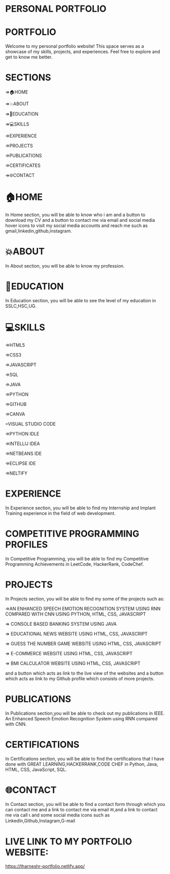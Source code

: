 # PERSONAL PORTFOLIO

# PORTFOLIO 
Welcome to my personal portfolio website! This space serves as a showcase of my skills, projects, and experiences. Feel free to explore and get to know me better.

# SECTIONS
=>🏠HOME

=>💥ABOUT

=>📙EDUCATION

=>💻SKILLS

=>EXPERIENCE

=>PROJECTS

=>PUBLICATIONS

=>CERTIFICATES

=>🌐CONTACT

# 🏠HOME
In Home section, you will be able to know who i am and a button to download my CV and  a button to contact me via email and social media hover icons to visit my social media accounts and reach me such as gmail,linkedin,github,instagram.

# 💥ABOUT 
In About section, you will be able to know my profession.

# 📙EDUCATION 
In Education section, you will be able to see the level of my education in SSLC,HSC,UG.

# 💻SKILLS
=>HTML5

=>CSS3

=>JAVASCRIPT

=>SQL

=>JAVA

=>PYTHON

=>GITHUB

=>CANVA

=VISUAL STUDIO CODE

=>PYTHON IDLE

=>INTELLIJ IDEA

=>NETBEANS IDE

=>ECLIPSE IDE

=>NELTIFY

# EXPERIENCE
In Experience section, you will be able to find my Internship and Implant Training experience in the field of web development.

# COMPETITIVE PROGRAMMING PROFILES
In Competitive Programming, you will be able to find my Competitive Programming Achievements in LeetCode, HackerRank, CodeChef.

# PROJECTS
In Projects section, you will be able to find my some of the projects such as:

=>AN ENHANCED SPEECH EMOTION RECOGNITION SYSTEM USING RNN COMPARED WITH CNN USING PYTHON, HTML, CSS, JAVASCRIPT

=> CONSOLE BASED BANKING SYSTEM USING JAVA

=> EDUCATIONAL NEWS WEBSITE USING HTML, CSS, JAVASCRIPT

=> GUESS THE NUMBER GAME WEBSITE USING HTML, CSS, JAVASCRIPT

=> E-COMMERCE WEBSITE USING HTML, CSS, JAVASCRIPT

=> BMI CALCULATOR WEBSITE USING HTML, CSS, JAVASCRIPT

and a button which acts as link to the live view of the websites and a button which acts as link to my Github profile which consists of more projects.

# PUBLICATIONS
In Publications section,you will be able to check out my publications in IEEE.
An Enhanced Speech Emotion Recognition System using RNN compared with CNN.

# CERTIFICATIONS 
In Certifications section, you will be able to find the certifications that I have done with GREAT LEARNING,HACKERRANK,CODE CHEF in Python, Java, HTML, CSS, JavaScript, SQL.

# 🌐CONTACT
In Contact section, you will be able to find a contact form through which you can contact me and a link to contact me via email ✉,and a link to contact me via call 📞
and some social media icons such as LinkedIn,Github,Instagram,G-mail

# LIVE LINK TO MY PORTFOLIO WEBSITE:
https://tharneshr-portfolio.netlify.app/
